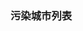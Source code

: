 <html>
<head>
	<title>IFE Javascript Task 01</title>
</head>
<body>
<h3>污染城市列表</h3>
<ul id="aqi-list">
</ul>
<script type="text/javascript">
	var aqiData=[
	["北京",90],
	["上海",50],
	["福州",10],
	["广州",50],
	["成都",90],
	["西安",100]
	];
	var a=aqiData.filter(function(x){
		return x[1]>60;
	});
	var b=a.sort(function(x,y){
		return y[1]-x[1];
	});
	var c="";
	for(i=0;i<a.length;i++){
			c+="<li>"+a[i]+"</li>";
	}
	document.getElementById("aqi-list").innerHTML=c;
</script>
</body>
</html>
